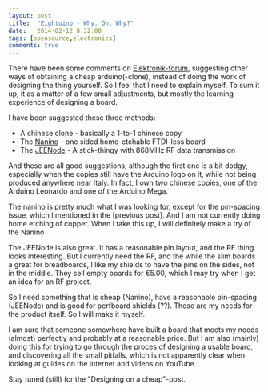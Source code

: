```yaml
---
layout: post
title:  "Eightuino - Why, Oh, Why?"
date:   2014-02-12 8:32:00
tags: [opensource,electronics]
comments: true
---
```

There have been some comments on [Elektronik-forum], suggesting other ways
of obtaining a cheap arduino(-clone), instead of doing the work of designing
the thing yourself. So I feel that I need to explain myself. To sum it up, it 
as a matter of a few small adjustments, but mostly the learning experience
of designing a board.

I have been suggested these three methods:

- A chinese clone - basically a 1-to-1 chinese copy
- The [Nanino] - one sided home-etchable FTDI-less board
- The [JEENode] - A stick-thingy with 868MHz RF data transmission

And these are all good suggestions, although the first one is a bit dodgy, 
especially when the copies still have the Arduino logo on it, while not
being produced anywhere near Italy. In fact, I own two chinese copies, one
of the Arduino Leonardo and one of the Arduino Mega.

The nanino is pretty much what I was looking for, except for the pin-spacing
issue, which I mentioned in the [previous post]. And I am not currently doing
home etching of copper. When I take this up, I will definitely make a try of
the Nanino

The JEENode is also great. It has a reasonable pin layout, and the RF thing
looks interesting. But I currently need the RF, and
the while the slim boards a great for breadboards, I like my shields to have
the pins on the sides, not in the middle. They sell empty boards for €5.00, 
which I may try when I get an idea for an RF project.

So I need something that is cheap (Nanino), have a reasonable pin-spacing 
(JEENode) and is good for perfboard shields (??). These are my needs for the
product itself. So I will make it myself. 

I am sure that someone somewhere have built a board that meets my needs 
(almost) perfectly and probably at a reasonable price. But I am also (mainly)
doing this for trying to go through the proces of designing a usable board, 
and discovering all the small pitfalls, which is not apparently clear when
looking at guides on the internet and videos on YouTube.

Stay tuned (still) for the "Designing on a cheap"-post.

[Elektronik-forum]: http://elektronik-forum.dk
[Nanino]: http://vonkonow.com/wordpress/2012/10/nanino-the-diy-friendly-arduino/
[JEENode]: http://www.digitalsmarties.net/products/jeenode
